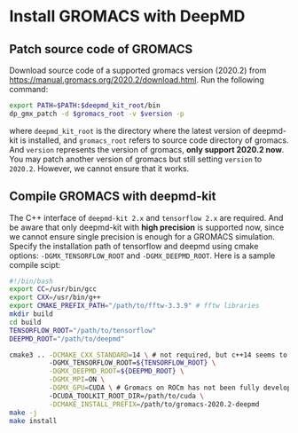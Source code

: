 # Install GROMACS with DeepMD
## Patch source code of GROMACS 
Download source code of a supported gromacs version (2020.2) from https://manual.gromacs.org/2020.2/download.html. Run the following command:
```bash
export PATH=$PATH:$deepmd_kit_root/bin
dp_gmx_patch -d $gromacs_root -v $version -p
```
where `deepmd_kit_root` is the directory where the latest version of deepmd-kit is installed, and `gromacs_root` refers to source code directory of gromacs. And `version` represents the version of gromacs, **only support 2020.2 now**. You may patch another version of gromacs but still setting `version` to `2020.2`. However, we cannot ensure that it works.

<!-- ## Install C++ api of deepmd-kit and tensorflow
The C++ interface of `deepmd-kit 2.x` and `tensorflow 2.x` are required. -->
<!-- + Tips: C++ api of deepmd and tensorflow could be easily installed from the deepmd-kit offline packages. But before using tensorflow, you need to manually change the protobuf package to [version 3.9.2](https://github.com/protocolbuffers/protobuf/releases/tag/v3.9.2) in `$deepmd_env_dir/include/google/protobuf` (the offline package will install a version of 3.14, which will cause incompability). Here `deepmd_env_dir` refers to the directory of conda environment created by the deepmd-kit offline packages.  -->

## Compile GROMACS with deepmd-kit
The C++ interface of `deepmd-kit 2.x` and `tensorflow 2.x` are required. And be aware that only deepmd-kit with **high precision** is supported now, since we cannot ensure single precision is enough for a GROMACS simulation. Specify the installation path of tensorflow and deepmd using cmake options: `-DGMX_TENSORFLOW_ROOT` and `-DGMX_DEEPMD_ROOT`. Here is a sample compile scipt:
```bash
#!/bin/bash
export CC=/usr/bin/gcc
export CXX=/usr/bin/g++
export CMAKE_PREFIX_PATH="/path/to/fftw-3.3.9" # fftw libraries
mkdir build
cd build
TENSORFLOW_ROOT="/path/to/tensorflow"
DEEPMD_ROOT="/path/to/deepmd"

cmake3 .. -DCMAKE_CXX_STANDARD=14 \ # not required, but c++14 seems to be more compatible with higher version of tensorflow
          -DGMX_TENSORFLOW_ROOT=${TENSORFLOW_ROOT} \
          -DGMX_DEEPMD_ROOT=${DEEPMD_ROOT} \
          -DGMX_MPI=ON \
          -DGMX_GPU=CUDA \ # Gromacs on ROCm has not been fully developed yet
          -DCUDA_TOOLKIT_ROOT_DIR=/path/to/cuda \
          -DCMAKE_INSTALL_PREFIX=/path/to/gromacs-2020.2-deepmd
make -j
make install
```
